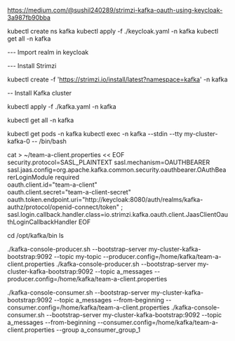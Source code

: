 https://medium.com/@sushil240289/strimzi-kafka-oauth-using-keycloak-3a987fb90bba



kubectl create ns kafka
kubectl apply -f ./keycloak.yaml -n kafka
kubectl get all -n kafka 


--- Import realm in keycloak 

--- Install Strimzi

kubectl create -f 'https://strimzi.io/install/latest?namespace=kafka' -n kafka

-- Install Kafka cluster

kubectl apply -f ./kafka.yaml -n kafka

kubectl get all -n kafka

kubectl get pods -n kafka
kubectl exec -n kafka --stdin --tty my-cluster-kafka-0 -- /bin/bash

cat > ~/team-a-client.properties << EOF
security.protocol=SASL_PLAINTEXT
sasl.mechanism=OAUTHBEARER
sasl.jaas.config=org.apache.kafka.common.security.oauthbearer.OAuthBearerLoginModule required \
  oauth.client.id="team-a-client" \
  oauth.client.secret="team-a-client-secret" \
  oauth.token.endpoint.uri="http://keycloak:8080/auth/realms/kafka-authz/protocol/openid-connect/token" ;
sasl.login.callback.handler.class=io.strimzi.kafka.oauth.client.JaasClientOauthLoginCallbackHandler
EOF


cd /opt/kafka/bin
ls

./kafka-console-producer.sh --bootstrap-server my-cluster-kafka-bootstrap:9092 --topic my-topic --producer.config=/home/kafka/team-a-client.properties
./kafka-console-producer.sh --bootstrap-server my-cluster-kafka-bootstrap:9092 --topic a_messages --producer.config=/home/kafka/team-a-client.properties


./kafka-console-consumer.sh --bootstrap-server my-cluster-kafka-bootstrap:9092 --topic a_messages --from-beginning --consumer.config=/home/kafka/team-a-client.properties
./kafka-console-consumer.sh --bootstrap-server my-cluster-kafka-bootstrap:9092 --topic a_messages --from-beginning --consumer.config=/home/kafka/team-a-client.properties --group a_consumer_group_1